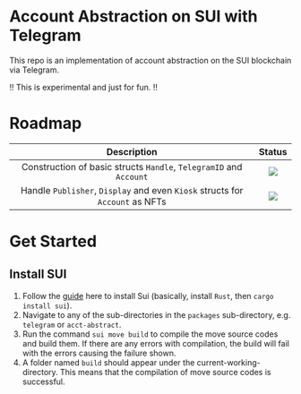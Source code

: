 # Account Abstraction on SUI with Telegram

This repo is an implementation of account abstraction on the SUI blockchain via Telegram.

!! This is experimental and just for fun. !!

# Roadmap

|Description|Status|
|:---:|:---:|
|Construction of basic structs `Handle`, `TelegramID` and `Account`|![](https://img.shields.io/badge/Completed-Green)|
|Handle `Publisher`, `Display` and even `Kiosk` structs for `Account` as NFTs|![](https://img.shields.io/badge/Uncompleted-red)|

# Get Started

## Install SUI

1. Follow the [guide](https://docs.sui.io/build/install) here to install Sui (basically, install `Rust`, then `cargo install sui`).
2. Navigate to any of the sub-directories in the `packages` sub-directory, e.g. `telegram` or `acct-abstract`.
3. Run the command `sui move build` to compile the move source codes and build them. If there are any errors with compilation, the build will fail with the errors causing the failure shown.
4. A folder named `build` should appear under the current-working-directory. This means that the compilation of move source codes is successful.